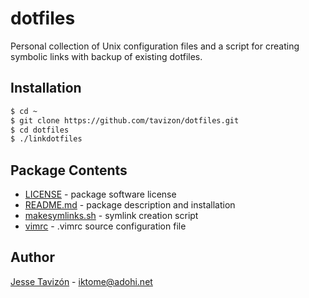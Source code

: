dotfiles
==================================================
Personal collection of Unix configuration files and a script for creating symbolic links with backup of existing dotfiles.

Installation
------------
```bash
$ cd ~
$ git clone https://github.com/tavizon/dotfiles.git
$ cd dotfiles
$ ./linkdotfiles
```

Package Contents
----------------
* [LICENSE][licenseURL] - package software license
* [README.md][readmeURL] - package description and installation
* [makesymlinks.sh][scriptURL] - symlink creation script
* [vimrc][vimrcURL] - .vimrc source configuration file

Author
------
[Jesse Taviz&#243;n](https://github.com/tavizon) - <iktome@adohi.net>

[packageURL]: https://www.github.com/tavizon/dotfiles/
[licenseURL]: https://github.com/tavizon/dotfiles/blob/master/LICENSE
[readmeURL]: https://github.com/tavizon/dotfiles/blob/master/README.md
[scriptURL]: https://www.github.com/tavizon/dotfiles/blob/master/makesymlinks.sh
[vimrcURL]: https://www.github.com/tavizon/dotfiles/blob/master/vimrc
